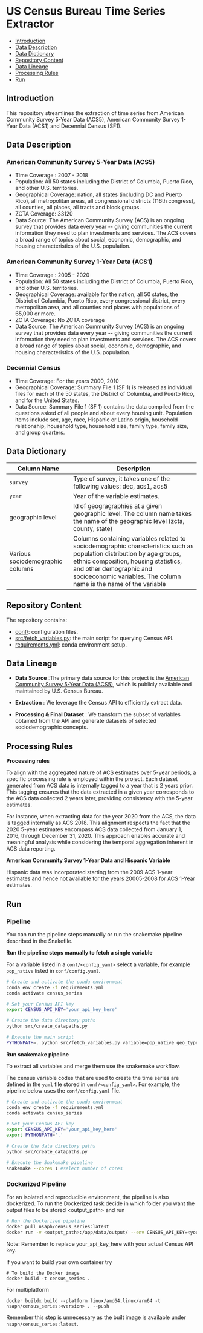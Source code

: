 # US Census Bureau Time Series Extractor

- [Introduction](#introduction)
- [Data Description](#data-description)
- [Data Dictionary](#data-dictionary)
- [Repository Content](#repository-content)
- [Data Lineage](#data-lineage)
- [Processing Rules](#processing-rules)
- [Run](#run)

## Introduction
This repository streamlines the extraction of time series from American Community Survey 5-Year Data (ACS5), American Community Survey 1-Year Data (ACS1) and Decennial Census (SF1).

## Data Description

### American Community Survey 5-Year Data (ACS5)

- Time Coverage : 2007 - 2018
- Population: All 50 states including the District of Columbia, Puerto Rico, and other U.S. territories.
- Geographical Coverage: nation, all states (including DC and Puerto Rico), all metropolitan areas, all congressional districts (116th congress), all counties, all places, all tracts and block groups.
- ZCTA Coverage: 33120
- Data Source: The American Community Survey (ACS) is an ongoing survey that provides data every year -- giving communities the current information they need to plan investments and services. The ACS covers a broad range of topics about social, economic, demographic, and housing characteristics of the U.S. population.

### American Community Survey 1-Year Data (ACS1)

- Time Coverage : 2005 - 2020
- Population: All 50 states including the District of Columbia, Puerto Rico, and other U.S. territories.
- Geographical Coverage: available for the nation, all 50 states, the District of Columbia, Puerto Rico, every congressional district, every metropolitan area, and all counties and places with populations of 65,000 or more.
- ZCTA Coverage: No ZCTA coverage
- Data Source: The American Community Survey (ACS) is an ongoing survey that provides data every year -- giving communities the current information they need to plan investments and services. The ACS covers a broad range of topics about social, economic, demographic, and housing characteristics of the U.S. population.

### Decennial Census

- Time Coverage: For the years 2000, 2010
- Geographical Coverage: Summary File 1 (SF 1) is released as individual files for each of the 50 states, the District of Columbia, and
Puerto Rico, and for the United States.
- Data Source: Summary File 1 (SF 1) contains the data compiled from the questions asked of all people and about every housing unit. Population items include sex, age, race, Hispanic or Latino origin, household relationship, household type, household size, family type, family size, and group quarters. 

## Data Dictionary

| Column Name| Description|
|---------------------------------|------------------------------------------------------------------------|
| `survey`| Type of survey, it takes one of the following values: dec, acs1, acs5|
| `year`| Year of the variable estimates.|
| geographic level| Id of geogragraphies at a given geographic level. The column name takes the name of the geographic level (zcta, county, state)|
| Various sociodemographic columns| Columns containing variables related to sociodemographic characteristics such as population distribution by age groups, ethnic composition, housing statistics, and other demographic and socioeconomic variables. The column name is the name of the variable|

## Repository Content

The repository contains: 

- [conf/](conf/): configuration files. 
- [src/fetch_variables.py](src/fetch_variables.py): the main script for querying Census API.
- [requirements.yml](requirements.yml): conda environment setup.

## Data Lineage

- **Data Source** :The primary data source for this project is the [American Community Survey 5-Year Data (ACS5)](https://www.census.gov/programs-surveys/acs/about.html), which is publicly available and maintained by U.S. Census Bureau. 

- **Extraction** : We leverage the Census API to efficiently extract data.

- **Processing & Final Dataset** : We transform the subset of variables obtained from the API and generate datasets of selected sociodemographic concepts.

## Processing Rules

**Processing rules**

To align with the aggregated nature of ACS estimates over 5-year periods, a specific processing rule is employed within the project. Each dataset generated from ACS data is internally tagged to a year that is 2 years prior. This tagging ensures that the data extracted in a given year corresponds to the ACS data collected 2 years later, providing consistency with the 5-year estimates.

For instance, when extracting data for the year 2020 from the ACS, the data is tagged internally as ACS 2018. This alignment respects the fact that the 2020 5-year estimates encompass ACS data collected from January 1, 2016, through December 31, 2020. This approach enables accurate and meaningful analysis while considering the temporal aggregation inherent in ACS data reporting.

**American Community Survey 1-Year Data and Hispanic Variable**

Hispanic data was incorporated starting from the 2009 ACS 1-year estimates and hence not available for the years 20005-2008 for ACS 1-Year estimates.


## Run 

### Pipeline

You can run the pipeline steps manually or run the snakemake pipeline described in the Snakefile.

**Run the pipeline steps manually to fetch a single variable**

For a variable listed in a `conf/<config_yaml>` select a variable, for example `pop_native` listed in `conf/config.yaml`.

```bash
# Create and activate the conda environment
conda env create -f requirements.yml
conda activate census_series

# Set your Census API key
export CENSUS_API_KEY='your_api_key_here'

# Create the data directory paths
python src/create_datapaths.py

# Execute the main script
PYTHONPATH=. python src/fetch_variables.py variable=pop_native geo_type=county survey=acs1
```

**Run snakemake pipeline**

To extract all variables and merge them use the snakemake workflow.

The census variable codes that are used to create the time series are defined in the `yaml` file stored in `conf/<config_yaml>`. For example, the pipeline below uses the `conf/config.yaml` file. 

```bash
# Create and activate the conda environment
conda env create -f requirements.yml
conda activate census_series

# Set your Census API key
export CENSUS_API_KEY='your_api_key_here'
export PYTHONPATH='.'

# Create the data directory paths
python src/create_datapaths.py

# Execute the Snakemake pipeline
snakemake --cores 1 #select number of cores
```

### Dockerized Pipeline

For an isolated and reproducible environment, the pipeline is also dockerized. To run the Dockerized task decide in which folder you want the output files to be stored <output_path> and run

```bash
# Run the Dockerized pipeline 
docker pull nsaph/census_series:latest
docker run -v <output_path>:/app/data/output/ --env CENSUS_API_KEY=<your_api_key_here> nsaph/census_series:latest
```

Note: Remember to replace your_api_key_here with your actual Census API key.

If you want to build your own container try

```
# To build the Docker image
docker build -t census_series .
```
For multiplatform
```
docker buildx build --platform linux/amd64,linux/arm64 -t nsaph/census_series:<version> . --push
```
Remember this step is unnecessary as the built image is available under `nsaph/census_series:latest`.
